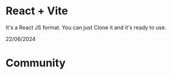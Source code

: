 # React + Vite

It's a React JS format. You can just Clone it and it's ready to use.

22/06/2024
 
 
# Community
